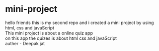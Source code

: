 # mini-project
hello friends this is my second repo and i created a mini project by using html, css and javaScript 
<br>
This mini project is about a online quiz app 
<br> 
on this app the quizes is about html css and javaScript 
<br>
auther - Deepak jat
